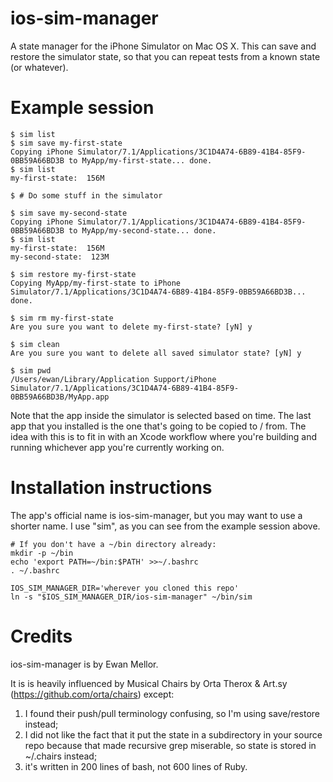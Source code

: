 ios-sim-manager
===============

A state manager for the iPhone Simulator on Mac OS X.  This can save and
restore the simulator state, so that you can repeat tests from a known state
(or whatever).

# Example session

```
$ sim list
$ sim save my-first-state
Copying iPhone Simulator/7.1/Applications/3C1D4A74-6B89-41B4-85F9-0BB59A66BD3B to MyApp/my-first-state... done.
$ sim list
my-first-state:  156M

$ # Do some stuff in the simulator

$ sim save my-second-state
Copying iPhone Simulator/7.1/Applications/3C1D4A74-6B89-41B4-85F9-0BB59A66BD3B to MyApp/my-second-state... done.
$ sim list
my-first-state:  156M
my-second-state:  123M

$ sim restore my-first-state
Copying MyApp/my-first-state to iPhone Simulator/7.1/Applications/3C1D4A74-6B89-41B4-85F9-0BB59A66BD3B... done.

$ sim rm my-first-state
Are you sure you want to delete my-first-state? [yN] y

$ sim clean
Are you sure you want to delete all saved simulator state? [yN] y

$ sim pwd
/Users/ewan/Library/Application Support/iPhone Simulator/7.1/Applications/3C1D4A74-6B89-41B4-85F9-0BB59A66BD3B/MyApp.app

```

Note that the app inside the simulator is selected based on time.  The last
app that you installed is the one that's going to be copied to / from.  The
idea with this is to fit in with an Xcode workflow where you're building
and running whichever app you're currently working on.

# Installation instructions

The app's official name is ios-sim-manager, but you may want to use a shorter
name.  I use "sim", as you can see from the example session above.

```
# If you don't have a ~/bin directory already:
mkdir -p ~/bin
echo 'export PATH=~/bin:$PATH' >>~/.bashrc
. ~/.bashrc

IOS_SIM_MANAGER_DIR='wherever you cloned this repo'
ln -s "$IOS_SIM_MANAGER_DIR/ios-sim-manager" ~/bin/sim
```

# Credits

ios-sim-manager is by Ewan Mellor.

It is is heavily influenced by Musical Chairs by Orta Therox & Art.sy
(https://github.com/orta/chairs) except:
1. I found their push/pull terminology confusing, so I'm using
save/restore instead;
2. I did not like the fact that it put the state in a subdirectory in your
source repo because that made recursive grep miserable, so state is stored
in ~/.chairs instead;
3. it's written in 200 lines of bash, not 600 lines of Ruby.

